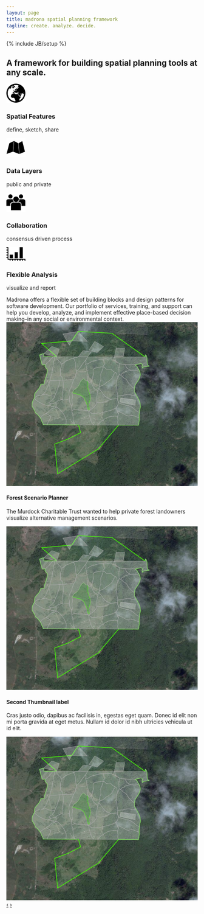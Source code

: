 ```yaml
---
layout: page
title: madrona spatial planning framework
tagline: create. analyze. decide.
---
```

{% include JB/setup %}
<div class="row-fluid">
  <div class="span7">
    <div class="row-fluid">
        <h2>A framework for building spatial planning tools at any scale.</h2>
    </div>
    <div class="row-fluid">
      <div class="span6">
        <div class="bug">
          <div class="row-fluid">
            <div class="span2">
              <img src="assets/img/features.png">
            </div>
            <div class="span10">
              <h3>Spatial&nbsp;Features</h3>
              <p>define, sketch, share</p>
            </div>
          </div>
        </div>
      </div>
      <div class="span6">
        <div class="bug">
          <div class="row-fluid">
            <div class="span2">
              <img src="assets/img/layers.png">
            </div>
            <div class="span10">
              <h3>Data&nbsp;Layers</h3>
              <p>public and private</p>
            </div>
          </div>
        </div>
      </div>
    </div>
    <div class="row-fluid">
      <div class="span6">
        <div class="bug">
          <div class="row-fluid">
            <div class="span2">
              <img src="assets/img/collaboration.png">
            </div>
            <div class="span10">
              <h3>Collaboration</h3>
              <p>consensus driven process</p>
            </div>
          </div>
        </div>
      </div>
      <div class="span6">
        <div class="bug">
          <div class="row-fluid">
            <div class="span2">
              <img src="assets/img/analysis.png">
            </div>
            <div class="span10">
              <h3>Flexible&nbsp;Analysis</h3>
              <p>visualize and report</p>
            </div>
          </div>
        </div>
      </div>
    </div>
    <div class="row-fluid">
        Madrona offers a flexible set of building blocks and design patterns for software development. Our portfolio of services, training, and support can help you develop, analyze, and implement effective place-based decision making–in any social or environmental context.
    </div>
  </div>
  <div class="span5">
    <div id="showcase" class="carousel">
    <!-- Carousel items -->
      <div class="carousel-inner">
      <div class="active item">
        <img src="assets/img/fsp.png">
        <div class="carousel-caption">
          <h4>Forest Scenario Planner</h4>
          <p>The Murdock Charitable Trust wanted to help private forest landowners visualize alternative management scenarios.</p>
        </div>
      </div>
      <div class="item">
        <img src="assets/img/fsp.png">
        <div class="carousel-caption">
          <h4>Second Thumbnail label</h4>
          <p>Cras justo odio, dapibus ac facilisis in, egestas eget quam. Donec id elit non mi porta gravida at eget metus. Nullam id dolor id nibh ultricies vehicula ut id elit.</p>
        </div>
      </div>
      <div class="item"><img src="assets/img/fsp.png"></div>
    </div>
    <!-- Carousel nav -->
    <a class="carousel-control left" href="#showcase" data-slide="prev">&lsaquo;</a>
    <a class="carousel-control right" href="#showcase" data-slide="next">&rsaquo;</a>
    </div>
   </div>
</div>


<script>
  $(window).load(function() {
    $('.carousel').carousel({
      interval: 8000
    })
    
  });
</script>